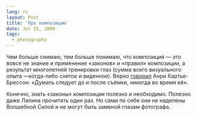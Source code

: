 ```yaml
---
lang: ru
layout: Post
title: 'Про композицию'
date: Jul 31, 2009
tags:
  - photography
---
```


Чем больше снимаю, тем больше понимаю, что композиция — это вовсе не знание и применение «законов» и «правил» композиции, а результат многолетней тренировки глаз (сумма всего визуального опыта —когда-либо снятое и виденное). Верно [говорил](/blog/1040 'Про стрельбу из лука') Анри Картье-Брессон: «Думать следует до и после съёмки, никогда во время её».

Конечно, знать «законы» композиции полезно и необходимо. Полезно даже Лапина прочитать один раз. Но сами по себе они не наделены Волшебной Силой и не могут быть заменой глазам фотографа.
